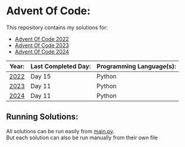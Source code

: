 # Advent Of Code: 

This repository contains my solutions for: 

- [Advent Of Code 2022](https://adventofcode.com/2022)
- [Advent Of Code 2023](https://adventofcode.com/2023) 
- [Advent Of Code 2024](https://adventofcode.com/2024) 

| Year: | Last Completed Day: | Programming Language(s):|
| ----- | ------------------- | ----------------------- | 
|[2022](https://github.com/Thunder2103/Advent-Of-Code/tree/main/2022)  | Day 15              | Python                  |
|[2023](https://github.com/Thunder2103/Advent-Of-Code/tree/main/2023)  | Day 11              | Python                  |   
|[2024](https://github.com/Thunder2103/Advent-Of-Code/tree/main/2024)  | Day 11              | Python                  |  

## Running Solutions: 

All solutions can be run easily from [main.py](./main.py). <br>
But each solution can also be run manually from their own file
